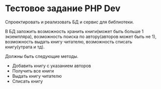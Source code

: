 # Тестовое задание PHP Dev

Спроектировать и реализовать БД и сервис для библиотеки.

В БД заложить возможность хранить книги(может быть больше 1 экземпляра), возможность поиска по автору(авторов может быть не 1), возможность выдать книгу читателю, возможность списать книгу(утрата и тд).

Должны быть следующие методы.

- Добавить книгу с указанием авторов
- Получить все книги
- Выдать книгу читателю
- Списать книгу